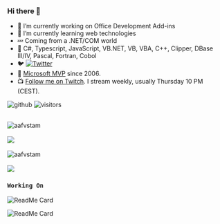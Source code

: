 ### Hi there 👋

- 🔭 I’m currently working on Office Development Add-ins
- 🌱 I’m currently learning web technologies
- 💤 Coming from a .NET/COM world
- 💬 C#, Typescript, JavaScript, <span>VB.NET</span>, VB, VBA, C++, Clipper, DBase III/IV, Pascal, Fortran, Cobol
- 🐦 [![Twitter](https://img.shields.io/twitter/follow/aafvstam?label=Follow%20%40aafvstam&style=social)](https://twitter.com/aafvstam)
- 🥇 [Microsoft MVP](https://mvp.microsoft.com/en-us/PublicProfile/33535?fullName=Maarten%20van%20Stam) since 2006.
- 📺 [Follow me on Twitch](https://twitch.tv/maartenvanstam). I stream weekly, usually Thursday 10 PM (CEST).

![github](https://img.shields.io/github/followers/aafvstam?style=plastic)
![visitors](https://visitor-badge.glitch.me/badge?page_id=aafvstam.visitor-badge)

<br />
<div>
  <img align="center" src="https://github-readme-stats.vercel.app/api?username=aafvstam&show_icons=true&theme=dark" alt="aafvstam"/>
<div/>
<br />
<div>
  <img align="center" src="https://github-readme-streak-stats.herokuapp.com/?user=aafvstam&theme=dark" />
<div/>
<br />
<div>
  <img align="center" src="https://github-readme-stats.vercel.app/api/top-langs/?username=aafvstam&layout=compact&hide=html&theme=dark" alt="aafvstam" />
<div/>
<br />
<div>
  <img align="center" src="https://github-readme-stats.vercel.app/api/pin/?username=aafvstam&repo=PnP-OfficeAddins&theme=dark" />
</div>  

[//]: <> (- 👯 I’m looking to collaborate on ...)
[//]: <> (- 🤔 I’m looking for help with ...)
[//]: <> (- 💬 Ask me about ...)
[//]: <> (- 📫 How to reach me: ...)
[//]: <> (- 😄 Pronouns: ...)
[//]: <> (- ⚡ Fun fact: ...)
[//]: <> (https://github.com/anuraghazra/github-readme-stats)


### `Working On`

![ReadMe Card](https://github-readme-stats.vercel.app/api/pin/?username=OfficeDev&repo=PnP-OfficeAddins&theme=dark) 
  
![ReadMe Card](https://github-readme-stats.vercel.app/api/pin/?username=SDNCode&repo=sdncast.nl&theme=dark)    
